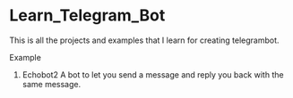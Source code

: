 # Learn_Telegram_Bot
This is all the projects and examples that I learn for creating telegrambot.

Example
1. Echobot2
A bot to let you send a message and reply you back with the same message.


